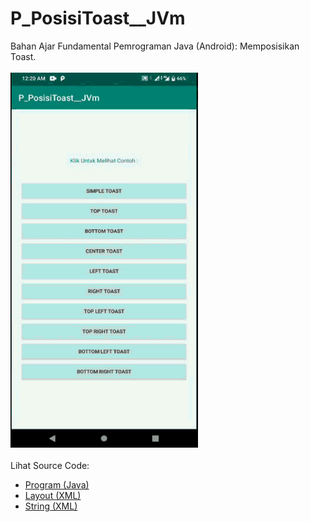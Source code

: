 # P_PosisiToast__JVm
Bahan Ajar Fundamental Pemrograman Java (Android): Memposisikan Toast.<br><br>
<img src="https://github.com/RizkyKhapidsyah/P_PosisiToast__JVm/blob/master/results/R20191203_002008%2000_00_00-00_00_37.60.gif" height=600px width=300px><br><br>
Lihat Source Code:<br>
- <a href="https://github.com/RizkyKhapidsyah/P_PosisiToast__JVm/blob/master/app/src/main/java/com/rizkykhapidsyah/p_posisitoast__jvm/MainActivity.java">Program (Java)</a><br>
- <a href="https://github.com/RizkyKhapidsyah/P_PosisiToast__JVm/blob/master/app/src/main/res/layout/activity_main.xml">Layout (XML)</a><br>
- <a href="https://github.com/RizkyKhapidsyah/P_PosisiToast__JVm/blob/master/app/src/main/res/values/strings.xml">String (XML)</a>

